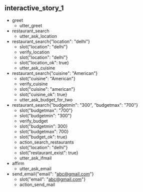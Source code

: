 
## interactive_story_1
* greet
    - utter_greet
* restaurant_search
    - utter_ask_location
* restaurant_search{"location": "delhi"}
    - slot{"location": "delhi"}
    - verify_location
    - slot{"location": "delhi"}
    - slot{"location_ok": true}
    - utter_ask_cuisine
* restaurant_search{"cuisine": "American"}
    - slot{"cuisine": "American"}
    - verify_cuisine
    - slot{"cuisine": "american"}
    - slot{"cuisine_ok": true}
    - utter_ask_budget_for_two
* restaurant_search{"budgetmin": "300", "budgetmax": "700"}
    - slot{"budgetmax": "700"}
    - slot{"budgetmin": "300"}
    - verify_budget
    - slot{"budgetmin": 300}
    - slot{"budgetmax": 700}
    - slot{"budget_ok": true}
    - action_search_restaurants
    - slot{"location": "delhi"}
    - slot{"restaurant_exist": true}
    - utter_ask_ifmail
* affirm
    - utter_ask_email
* send_email{"email": "abc@gmail.com"}
    - slot{"email": "abc@gmail.com"}
    - action_send_mail
